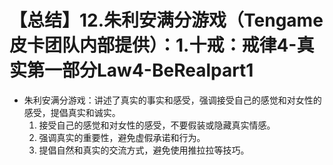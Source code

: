 # 【总结】12.朱利安满分游戏（Tengame皮卡团队内部提供）：1.十戒：戒律4-真实第一部分Law4-BeRealpart1

-   朱利安满分游戏：讲述了真实的事实和感受，强调接受自己的感觉和对女性的感受，提倡真实和诚实。
    1.  接受自己的感觉和对女性的感受，不要假装或隐藏真实情感。
    2.  强调真实的重要性，避免虚假承诺和行为。
    3.  提倡自然和真实的交流方式，避免使用推拉拉等技巧。